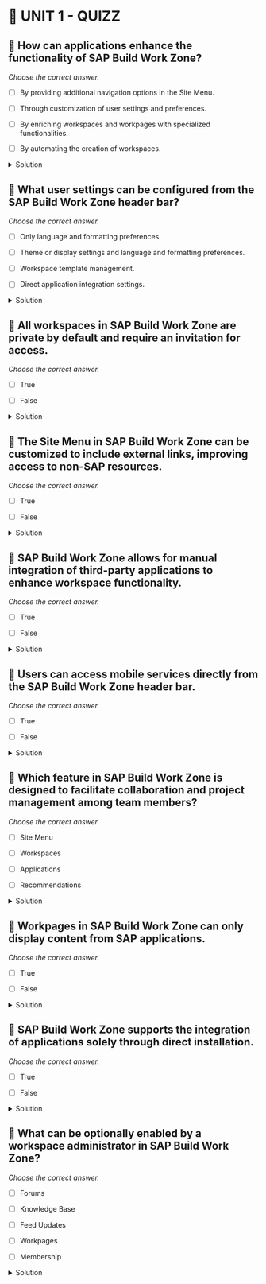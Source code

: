 # 🌸 UNIT 1 - QUIZZ

## 💮 How can applications enhance the functionality of SAP Build Work Zone?

_Choose the correct answer._

- [ ] By providing additional navigation options in the Site Menu.

- [ ] Through customization of user settings and preferences.

- [ ] By enriching workspaces and workpages with specialized functionalities.

- [ ] By automating the creation of workspaces.

<details>
  <summary>Solution</summary>

- [ ] By providing additional navigation options in the Site Menu.

- [ ] Through customization of user settings and preferences.

- [ ] By enriching workspaces and workpages with specialized functionalities.

- [ ] By automating the creation of workspaces.

</details>

## 💮 What user settings can be configured from the SAP Build Work Zone header bar?

_Choose the correct answer._

- [ ] Only language and formatting preferences.

- [ ] Theme or display settings and language and formatting preferences.

- [ ] Workspace template management.

- [ ] Direct application integration settings.

<details>
  <summary>Solution</summary>

- [ ] Only language and formatting preferences.

- [ ] Theme or display settings and language and formatting preferences.

- [ ] Workspace template management.

- [ ] Direct application integration settings.

</details>

## 💮 All workspaces in SAP Build Work Zone are private by default and require an invitation for access.

_Choose the correct answer._

- [ ] True

- [ ] False

<details>
  <summary>Solution</summary>

- [ ] True

- [ ] False

</details>

## 💮 The Site Menu in SAP Build Work Zone can be customized to include external links, improving access to non-SAP resources.

_Choose the correct answer._

- [ ] True

- [ ] False

<details>
  <summary>Solution</summary>

- [ ] True

- [ ] False

</details>

## 💮 SAP Build Work Zone allows for manual integration of third-party applications to enhance workspace functionality.

_Choose the correct answer._

- [ ] True

- [ ] False

<details>
  <summary>Solution</summary>

- [ ] True

- [ ] False

</details>

## 💮 Users can access mobile services directly from the SAP Build Work Zone header bar.

_Choose the correct answer._

- [ ] True

- [ ] False

<details>
  <summary>Solution</summary>

- [ ] True

- [ ] False

</details>

## 💮 Which feature in SAP Build Work Zone is designed to facilitate collaboration and project management among team members?

_Choose the correct answer._

- [ ] Site Menu

- [ ] Workspaces

- [ ] Applications

- [ ] Recommendations

<details>
  <summary>Solution</summary>

- [ ] Site Menu

- [ ] Workspaces

- [ ] Applications

- [ ] Recommendations

</details>

## 💮 Workpages in SAP Build Work Zone can only display content from SAP applications.

_Choose the correct answer._

- [ ] True

- [ ] False

<details>
  <summary>Solution</summary>

- [ ] True

- [ ] False

</details>

## 💮 SAP Build Work Zone supports the integration of applications solely through direct installation.

_Choose the correct answer._

- [ ] True

- [ ] False

<details>
  <summary>Solution</summary>

- [ ] True

- [ ] False

</details>

## 💮 What can be optionally enabled by a workspace administrator in SAP Build Work Zone?

_Choose the correct answer._

- [ ] Forums

- [ ] Knowledge Base

- [ ] Feed Updates

- [ ] Workpages

- [ ] Membership

<details>
  <summary>Solution</summary>

- [ ] Forums

- [ ] Knowledge Base

- [ ] Feed Updates

- [ ] Workpages

- [ ] Membership

</details>
